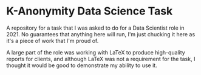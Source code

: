 # K-Anonymity Data Science Task

A repository for a task that I was asked to do for a Data Scientist role in 2021. No guarantees that anything here will run, I'm just chucking it here as it's a piece of work that I'm proud of.

A large part of the role was working with LaTeX to produce high-quality reports for clients, and although LaTeX was not a requirement for the task, I thought it would be good to demonstrate my ability to use it.
